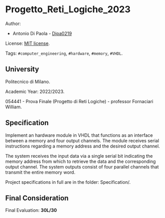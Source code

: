 # Progetto_Reti_Logiche_2023


Author: 
- Antonio Di Paola - [Dipa0219](https://github.com/Dipa0219)

License: [MIT license](LICENSE).

Tags: `#computer_engineering`, `#hardware`, `#memory`, `#VHDL`.


## University

Politecnico di Milano.

Academic Year: 2022/2023.

054441 - Prova Finale (Progetto di Reti Logiche) - professor Fornaciari William.


## Specification

Implement an hardware module in VHDL that functions as an interface between a memory and four output channels. The module receives serial instructions regarding a memory address and the desired output channel. 

The system receives the input data via a single serial bit indicating the memory address from which to retrieve the data and the corresponding output channel. The system outputs consist of four parallel channels that transmit the entire memory word.

Project specifications in full are in the folder: Specification/.


## Final Consideration

Final Evaluation: **30L/30**
